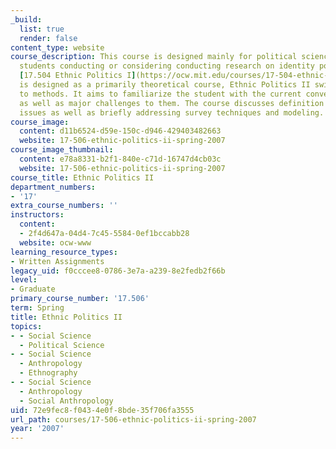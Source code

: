 ```yaml
---
_build:
  list: true
  render: false
content_type: website
course_description: This course is designed mainly for political science graduate
  students conducting or considering conducting research on identity politics. While
  [17.504 Ethnic Politics I](https://ocw.mit.edu/courses/17-504-ethnic-politics-i-fall-2003/)
  is designed as a primarily theoretical course, Ethnic Politics II switches the focus
  to methods. It aims to familiarize the student with the current conventional approaches
  as well as major challenges to them. The course discusses definition and measurement
  issues as well as briefly addressing survey techniques and modeling.
course_image:
  content: d11b6524-d59e-150c-d946-429403482663
  website: 17-506-ethnic-politics-ii-spring-2007
course_image_thumbnail:
  content: e78a8331-b2f1-840e-c71d-16747d4cb03c
  website: 17-506-ethnic-politics-ii-spring-2007
course_title: Ethnic Politics II
department_numbers:
- '17'
extra_course_numbers: ''
instructors:
  content:
  - 2f4d647a-04d4-7c45-5584-0ef1bccabb28
  website: ocw-www
learning_resource_types:
- Written Assignments
legacy_uid: f0cccee8-0786-3e7a-a239-8e2fedb2f66b
level:
- Graduate
primary_course_number: '17.506'
term: Spring
title: Ethnic Politics II
topics:
- - Social Science
  - Political Science
- - Social Science
  - Anthropology
  - Ethnography
- - Social Science
  - Anthropology
  - Social Anthropology
uid: 72e9fec8-f043-4e0f-8bde-35f706fa3555
url_path: courses/17-506-ethnic-politics-ii-spring-2007
year: '2007'
---
```


